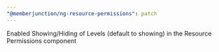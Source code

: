 ```yaml
---
"@memberjunction/ng-resource-permissions": patch
---
```


Enabled Showing/Hiding of Levels (default to showing) in the Resource Permissions component
